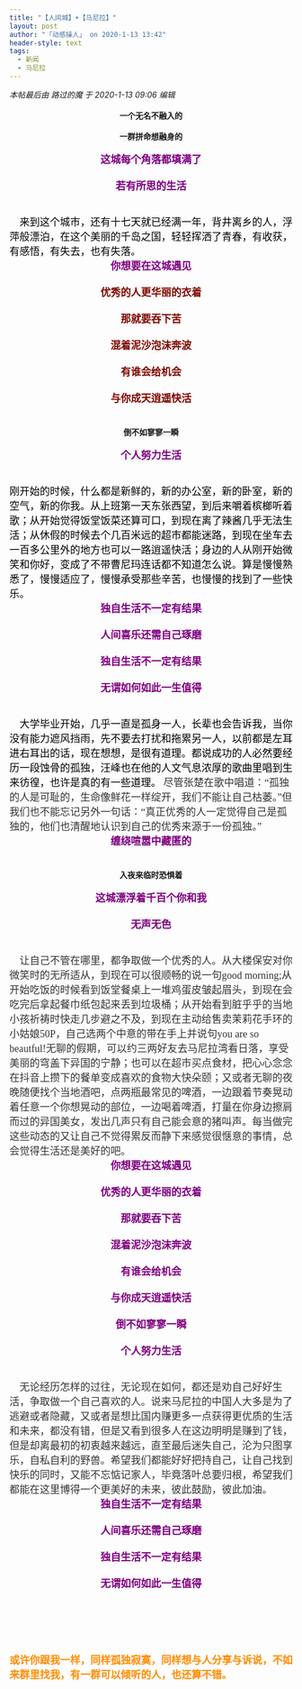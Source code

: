 ```yaml
---
title: "【人间城】+【马尼拉】"
layout: post
author: "「动感操人」 on 2020-1-13 13:42"
header-style: text
tags:
  - 新闻
  - 马尼拉
---
```


<head></head>
<body>
 <i class="pstatus"> 本帖最后由 路过的魔 于 2020-1-13 09:06 编辑 </i>
 <br> 
 <br> 
 <div align="center"> 
  <strong>一个无名不融入的</strong> 
 </div>
 <br> 
 <div align="center"> 
  <strong><font style="background-color:rgb(245, 248, 250)"><font face="Arial, Helvetica, sans-serif">一群拼命想融身的</font></font></strong> 
 </div>
 <br> 
 <font size="4"><font color="#800080"> 
   <div align="center"> 
    <strong><font style="background-color:rgb(245, 248, 250)"><font face="Arial, Helvetica, sans-serif">这城每个角落都填满了</font></font></strong> 
   </div><br> <strong> 
    <div align="center"> 
     <strong><font style="background-color:rgb(245, 248, 250)"><font face="Arial, Helvetica, sans-serif">若有所思的生活</font></font></strong> 
    </div><br> </strong></font></font>
 <br> 
 <font size="4"><font face="黑体"><font color="#000000">&nbsp; &nbsp; 来到这个城市，还有十七天就已经满一年，背井离乡的人，浮萍般漂泊，在这个美丽的千岛之国，轻轻挥洒了青春，有收获，有感悟，有失去，也有失落。</font></font><br> 
  <div align="center"> 
   <font style="color:rgb(128, 0, 128)"><font style="background-color:rgb(245, 248, 250)"><font face="Arial, Helvetica, sans-serif"><strong>你想要在这城遇见</strong></font></font></font> 
  </div><br> <font color="#80080"><font style="background-color:rgb(245, 248, 250)"><font face="Arial, Helvetica, sans-serif"><strong> 
      <div align="center">
        优秀的人更华丽的衣着 
      </div><br> </strong></font></font></font><font color="#80080"><font style="background-color:rgb(245, 248, 250)"><font face="Arial, Helvetica, sans-serif"><strong> 
      <div align="center">
        那就要吞下苦 
      </div><br> </strong></font></font></font><font color="#80080"><font style="background-color:rgb(245, 248, 250)"><font face="Arial, Helvetica, sans-serif"><strong> 
      <div align="center">
        混着泥沙泡沫奔波 
      </div><br> </strong></font></font></font><font color="#80080"><font style="background-color:rgb(245, 248, 250)"><font face="Arial, Helvetica, sans-serif"><strong> 
      <div align="center">
        有谁会给机会 
      </div><br> </strong></font></font></font><font color="#80080"><font style="background-color:rgb(245, 248, 250)"><font face="Arial, Helvetica, sans-serif"><strong> 
      <div align="center">
        与你成天逍遥快活 
      </div><br> </strong></font></font></font></font>
 <br> 
 <div align="center"> 
  <strong><font style="background-color:rgb(245, 248, 250)"><font face="Arial, Helvetica, sans-serif">倒不如寥寥一瞬</font></font></strong> 
 </div>
 <br> 
 <font size="4"><font color="#800080"> 
   <div align="center"> 
    <strong><font style="background-color:rgb(245, 248, 250)"><font face="Arial, Helvetica, sans-serif">个人努力生活</font></font></strong> 
   </div><br> </font></font>
 <br> 
 <font size="4"><font face="黑体"><font color="#000000">刚开始的时候，什么都是新鲜的，新的办公室，新的卧室，新的空气，新的你我。从上班第一天东张西望，到后来嚼着槟榔听着歌；从开始觉得饭堂饭菜还算可口，到现在离了辣酱几乎无法生活；从休假的时候去个几百米远的超市都能迷路，到现在坐车去一百多公里外的地方也可以一路逍遥快活；身边的人从刚开始微笑和你好，变成了不带曹尼玛连话都不知道怎么说。算是慢慢熟悉了，慢慢适应了，慢慢承受那些辛苦，也慢慢的找到了一些快乐。</font></font><br> 
  <div align="center"> 
   <font style="color:rgb(128, 0, 128)"><font style="background-color:rgb(245, 248, 250)"><font face="Arial, Helvetica, sans-serif"><strong>独自生活不一定有结果</strong></font></font></font> 
  </div><br> <font style="color:rgb(128, 0, 128)"><font style="background-color:rgb(245, 248, 250)"><font face="Arial, Helvetica, sans-serif"><strong> 
      <div align="center">
        人间喜乐还需自己琢磨 
      </div><br> </strong></font></font></font><font style="color:rgb(128, 0, 128)"><font style="background-color:rgb(245, 248, 250)"><font face="Arial, Helvetica, sans-serif"><strong> 
      <div align="center">
        独自生活不一定有结果 
      </div><br> </strong></font></font></font><font style="color:rgb(128, 0, 128)"><font style="background-color:rgb(245, 248, 250)"><font face="Arial, Helvetica, sans-serif"><strong> 
      <div align="center">
        无谓如何如此一生值得 
      </div><br> </strong></font></font></font></font>
 <br> 
 <font color="#000"><font face="黑体"><font size="4">&nbsp; &nbsp; 大学毕业开始，几乎一直是孤身一人，长辈也会告诉我，当你没有能力遮风挡雨，先不要去打扰和拖累另一人，以前都是左耳进右耳出的话，现在想想，是很有道理。都说成功的人必然要经历一段蚀骨的孤独，汪峰也在他的人文气息浓厚的歌曲里唱到生来彷徨，也许是真的有一些道理。</font></font></font>
 <font color="#333333"><font face="黑体"><font size="4">尽管张楚在歌中唱道：“孤独的人是可耻的，生命像鲜花一样绽开，我们不能让自己枯萎。”但我们也不能忘记另外一句话：“真正优秀的人一定觉得自己是孤独的，他们也清醒地认识到自己的优秀来源于一份孤独。”</font></font></font>
 <font size="4"><br> 
  <div align="center"> 
   <font style="color:rgb(128, 0, 128)"><font style="background-color:rgb(245, 248, 250)"><font face="Arial, Helvetica, sans-serif"><strong>缠绕喧嚣中藏匿的</strong></font></font></font> 
  </div><br> </font>
 <br> 
 <div align="center"> 
  <strong><font style="background-color:rgb(245, 248, 250)"><font face="Arial, Helvetica, sans-serif">入夜来临时恐惧着</font></font></strong> 
 </div>
 <br> 
 <font size="4"><font color="#800080"> 
   <div align="center"> 
    <strong><font style="background-color:rgb(245, 248, 250)"><font face="Arial, Helvetica, sans-serif">这城漂浮着千百个你和我</font></font></strong> 
   </div><br> <strong> 
    <div align="center"> 
     <strong><font style="background-color:rgb(245, 248, 250)"><font face="Arial, Helvetica, sans-serif">无声无色</font></font></strong> 
    </div><br> </strong></font></font>
 <br> 
 <font color="#333333"><font face="黑体"><font size="4">&nbsp; &nbsp; 让自己不管在哪里，都争取做一个优秀的人。从大楼保安对你微笑时的无所适从，到现在可以很顺畅的说一句good morning;从开始吃饭的时候看到饭堂餐桌上一堆鸡蛋皮皱起眉头，到现在会吃完后拿起餐巾纸包起来丢到垃圾桶；从开始看到脏乎乎的当地小孩祈祷时快走几步避之不及，到现在主动给售卖茉莉花手环的小姑娘50P，自己选两个中意的带在手上并说句you are so beautful!无聊的假期，可以约三两好友去马尼拉湾看日落，享受美丽的穹盖下异国的宁静；也可以在超市买点食材，把心心念念在抖音上攒下的餐单变成喜欢的食物大快朵颐；又或者无聊的夜晚随便找个当地酒吧，点两瓶最常见的啤酒，一边跟着节奏晃动着任意一个你想晃动的部位，一边喝着啤酒，打量在你身边擦肩而过的异国美女，发出几声只有自己能会意的猪叫声。每当做完这些动态的又让自己不觉得累反而静下来感觉很惬意的事情，总会觉得生活还是美好的吧。</font></font></font>
 <font size="4"><font color="#800080"><strong><br> 
    <div align="center"> 
     <strong><font style="background-color:rgb(245, 248, 250)"><font face="Arial, Helvetica, sans-serif">你想要在这城遇见</font></font></strong> 
    </div><br> <font style="background-color:rgb(245, 248, 250)"><font face="Arial, Helvetica, sans-serif"> 
      <div align="center"> 
       <strong>优秀的人更华丽的衣着</strong> 
      </div><br> </font></font><font style="background-color:rgb(245, 248, 250)"><font face="Arial, Helvetica, sans-serif"> 
      <div align="center"> 
       <strong>那就要吞下苦</strong> 
      </div><br> </font></font><font style="background-color:rgb(245, 248, 250)"><font face="Arial, Helvetica, sans-serif"> 
      <div align="center"> 
       <strong>混着泥沙泡沫奔波</strong> 
      </div><br> </font></font><font style="background-color:rgb(245, 248, 250)"><font face="Arial, Helvetica, sans-serif"> 
      <div align="center"> 
       <strong>有谁会给机会</strong> 
      </div><br> </font></font><font style="background-color:rgb(245, 248, 250)"><font face="Arial, Helvetica, sans-serif"> 
      <div align="center"> 
       <strong>与你成天逍遥快活</strong> 
      </div><br> </font></font><font style="background-color:rgb(245, 248, 250)"><font face="Arial, Helvetica, sans-serif"> 
      <div align="center"> 
       <strong>倒不如寥寥一瞬</strong> 
      </div><br> </font></font><font style="background-color:rgb(245, 248, 250)"><font face="Arial, Helvetica, sans-serif"> 
      <div align="center"> 
       <strong>个人努力生活</strong> 
      </div><br> </font></font></strong></font></font>
 <br> 
 <font color="#333333"><font face="黑体"><font size="4">&nbsp; &nbsp; 无论经历怎样的过往，无论现在如何，都还是劝自己好好生活，争取做一个自己喜欢的人。说来马尼拉的中国人大多是为了逃避或者隐藏，又或者是想比国内赚更多一点获得更优质的生活和未来，都没有错，但是又看到很多人在这边明明是赚到了钱，但是却离最初的初衷越来越远，直至最后迷失自己，沦为只图享乐，自私自利的野兽。希望我们都能好好把持自己，让自己找到快乐的同时，又能不忘惦记家人，毕竟落叶总要归根，希望我们都能在这里博得一个更美好的未来，彼此鼓励，彼此加油。</font></font></font>
 <font size="4"><font color="#800080"><strong><br> 
    <div align="center"> 
     <strong><font style="background-color:rgb(245, 248, 250)"><font face="Arial, Helvetica, sans-serif">独自生活不一定有结果</font></font></strong> 
    </div><br> <font style="background-color:rgb(245, 248, 250)"><font face="Arial, Helvetica, sans-serif"> 
      <div align="center"> 
       <strong>人间喜乐还需自己琢磨</strong> 
      </div><br> </font></font><font style="background-color:rgb(245, 248, 250)"><font face="Arial, Helvetica, sans-serif"> 
      <div align="center"> 
       <strong>独自生活不一定有结果</strong> 
      </div><br> </font></font><font style="background-color:rgb(245, 248, 250)"><font face="Arial, Helvetica, sans-serif"> 
      <div align="center"> 
       <strong>无谓如何如此一生值得</strong> 
      </div><br> </font></font><br> </strong></font></font>
 <br> 
 <br> 
 <br> 
 <br> 
 <font size="4"><font color="#ff8c00"><strong>或许你跟我一样，同样孤独寂寞，同样想与人分享与诉说，不如来群里找我，有一群可以倾听的人，也还算不错。</strong></font></font>
 <br>
</body>


